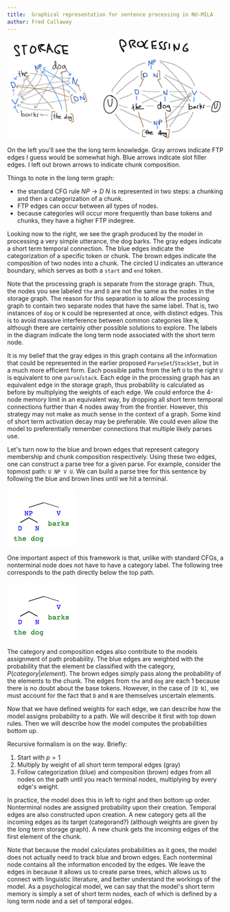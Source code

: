 ```yaml
---
title:  Graphical representation for sentence processing in NU-MILA
author: Fred Callaway
---
```



![Storage and processing in NU-MILA](graphs.png)

On the left you'll see the the long term knowledge. Gray arrows indicate FTP edges I guess would be somewhat high. Blue arrows indicate slot filler edges. I left out brown arrows to indicate chunk composition.

Things to note in the long term graph:

- the standard CFG rule $NP \rightarrow D\ N$ is represented in two steps: a chunking and then a categorization of a chunk.
- FTP edges can occur between all types of nodes.
- because categories will occur more frequently than base tokens and chunks, they have a higher FTP indegree.

Looking now to the right, we see the graph produced by the model in processing a very simple utterance, the dog barks. The gray edges indicate a short term temporal connection. The blue edges indicate the categorization of a specific token or chunk. The brown edges indicate the composition of two nodes into a chunk. The circled U indicates an utterance boundary, which serves as both a `start` and `end` token.

Note that the processing graph is separate from the storage graph. Thus, the nodes you see labeled `the` and `D` are not the same as the nodes in the storage graph. The reason for this separation is to allow the processing graph to contain two separate nodes that have the same label. That is, two instances of `dog` or `N` could be represented at once, with distinct edges. This is to avoid massive interference between common categories like `N`, although there are certainly other possible solutions to explore. The labels in the diagram indicate the long term node associated with the short term node.

It is my belief that the gray edges in this graph contains all the information that could be represented in the earlier proposed `ParseSet`/`StackSet`, but in a much more efficient form. Each possible paths from the left `U` to the right `U` is equivalent to one `parse`/`stack`. Each edge in the processing graph has an equivalent edge in the storage graph, thus probability is calculated as before by multiplying the weights of each edge. We could enforce the 4-node memory limit in an equivalent way, by dropping all short term temporal connections further than 4 nodes away from the frontier. However, this strategy may not make as much sense in the context of a graph. Some kind of short term activation decay may be preferable. We could even allow the model to preferentially remember connections that multiple likely parses use.

Let's turn now to the blue and brown edges that represent category membership and chunk composition respectively. Using these two edges, one can construct a parse tree for a given parse. For example, consider the topmost path: `U NP V U`. We can build a parse tree for this sentence by following the blue and brown lines until we hit a terminal.

![`[[NP [D the] [N dog]] [V barks]]`](the-dog-barks.png)

One important aspect of this framework is that, unlike with standard CFGs, a nonterminal node does not have to have a category label. The following tree corresponds to the path directly below the top path.

![`[[_ [D the] [N dog]] [V barks]]`](the-dog-barks2.png)

<!-- A critical point here is that these trees are tools for a modeler to understand the workings of the model. The models output is not the most probable tree. In fact, the brown edges are entirely for the modelers sake; the model does not ever look at the composition of a chunk once it has been created, an important restraint to maintain psychological plausibility. The brown edges are simply traces of the models merge operations, akin to a print statement embedded in a program for debugging. -->

The category and composition edges also contribute to the models assignment of path probability. The blue edges are weighted with the probability that the element be classified with the category, $P(category|element)$. The brown edges simply pass along the probability of the elements to the chunk. The edges from `the` and `dog` are each 1 because there is no doubt about the base tokens. However, in the case of `[D N]`, we must account for the fact that `D` and `N` are themselves uncertain elements.

Now that we have defined weights for each edge, we can describe how the model assigns probability to a path. We will describe it first with top down rules. Then we will describe how the model computes the probabilities bottom up.

Recursive formalism is on the way. Briefly:
1. Start with $p=1$
2. Multiply by weight of all short term temporal edges (gray)
3. Follow categorization (blue) and composition (brown) edges from all nodes on the path until you reach terminal nodes, multiplying by every edge's weight.

In practice, the model does this in left to right and then bottom up order. Nonterminal nodes are assigned probability upon their creation. Temporal edges are also constructed upon creation. A new category gets all the incoming edges as its target (categorand?) (although weights are given by the long term storage graph). A new chunk gets the incoming edges of the first element of the chunk.

Note that because the model calculates probabilities as it goes, the model does not actually need to track blue and brown edges. Each nonterminal node contains all the information encoded by the edges. We leave the edges in because it allows us to create parse trees, which allows us to connect with linguistic literature, and better understand the workings of the model. As a psychological model, we can say that the model's short term memory is simply a set of short term nodes, each of which is defined by a long term node and a set of temporal edges.


<!-- 1. $P(U) = 1$
2. $P(\alpha & a) = P(\alpha)P(a|\alpha)$ where $\alpha$ is a sequence of nodes and $a$ is a single node. $&$ indicates concatenation. This is the rule for gray edges.
3. $P(c) = P(c|) -->






